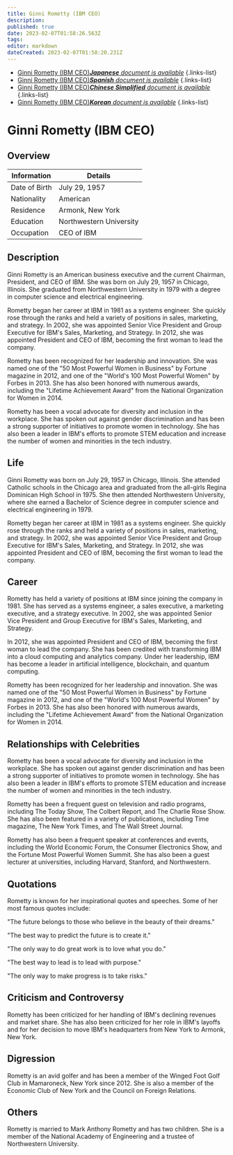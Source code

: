 ```yaml
---
title: Ginni Rometty (IBM CEO)
description: 
published: true
date: 2023-02-07T01:58:26.563Z
tags: 
editor: markdown
dateCreated: 2023-02-07T01:58:20.231Z
---
```


- [Ginni Rometty (IBM CEO)***Japanese** document is available*](/ja/Knowledge-base/Dictionary/Person/ginni-rometty-ibm-ceo)
{.links-list}
- [Ginni Rometty (IBM CEO)***Spanish** document is available*](/es/Knowledge-base/Dictionary/Person/ginni-rometty-ibm-ceo)
{.links-list}
- [Ginni Rometty (IBM CEO)***Chinese Simplified** document is available*](/zh/Knowledge-base/Dictionary/Person/ginni-rometty-ibm-ceo)
{.links-list}
- [Ginni Rometty (IBM CEO)***Korean** document is available*](/ko/Knowledge-base/Dictionary/Person/ginni-rometty-ibm-ceo)
{.links-list}


# Ginni Rometty (IBM CEO)

## Overview

| Information | Details |
| ---------- | ------- |
| Date of Birth | July 29, 1957 |
| Nationality | American |
| Residence | Armonk, New York |
| Education | Northwestern University |
| Occupation | CEO of IBM |

## Description

Ginni Rometty is an American business executive and the current Chairman, President, and CEO of IBM. She was born on July 29, 1957 in Chicago, Illinois. She graduated from Northwestern University in 1979 with a degree in computer science and electrical engineering.

Rometty began her career at IBM in 1981 as a systems engineer. She quickly rose through the ranks and held a variety of positions in sales, marketing, and strategy. In 2002, she was appointed Senior Vice President and Group Executive for IBM's Sales, Marketing, and Strategy. In 2012, she was appointed President and CEO of IBM, becoming the first woman to lead the company.

Rometty has been recognized for her leadership and innovation. She was named one of the "50 Most Powerful Women in Business" by Fortune magazine in 2012, and one of the "World's 100 Most Powerful Women" by Forbes in 2013. She has also been honored with numerous awards, including the "Lifetime Achievement Award" from the National Organization for Women in 2014.

Rometty has been a vocal advocate for diversity and inclusion in the workplace. She has spoken out against gender discrimination and has been a strong supporter of initiatives to promote women in technology. She has also been a leader in IBM's efforts to promote STEM education and increase the number of women and minorities in the tech industry.

## Life

Ginni Rometty was born on July 29, 1957 in Chicago, Illinois. She attended Catholic schools in the Chicago area and graduated from the all-girls Regina Dominican High School in 1975. She then attended Northwestern University, where she earned a Bachelor of Science degree in computer science and electrical engineering in 1979.

Rometty began her career at IBM in 1981 as a systems engineer. She quickly rose through the ranks and held a variety of positions in sales, marketing, and strategy. In 2002, she was appointed Senior Vice President and Group Executive for IBM's Sales, Marketing, and Strategy. In 2012, she was appointed President and CEO of IBM, becoming the first woman to lead the company.

## Career

Rometty has held a variety of positions at IBM since joining the company in 1981. She has served as a systems engineer, a sales executive, a marketing executive, and a strategy executive. In 2002, she was appointed Senior Vice President and Group Executive for IBM's Sales, Marketing, and Strategy.

In 2012, she was appointed President and CEO of IBM, becoming the first woman to lead the company. She has been credited with transforming IBM into a cloud computing and analytics company. Under her leadership, IBM has become a leader in artificial intelligence, blockchain, and quantum computing.

Rometty has been recognized for her leadership and innovation. She was named one of the "50 Most Powerful Women in Business" by Fortune magazine in 2012, and one of the "World's 100 Most Powerful Women" by Forbes in 2013. She has also been honored with numerous awards, including the "Lifetime Achievement Award" from the National Organization for Women in 2014.

## Relationships with Celebrities

Rometty has been a vocal advocate for diversity and inclusion in the workplace. She has spoken out against gender discrimination and has been a strong supporter of initiatives to promote women in technology. She has also been a leader in IBM's efforts to promote STEM education and increase the number of women and minorities in the tech industry.

Rometty has been a frequent guest on television and radio programs, including The Today Show, The Colbert Report, and The Charlie Rose Show. She has also been featured in a variety of publications, including Time magazine, The New York Times, and The Wall Street Journal.

Rometty has also been a frequent speaker at conferences and events, including the World Economic Forum, the Consumer Electronics Show, and the Fortune Most Powerful Women Summit. She has also been a guest lecturer at universities, including Harvard, Stanford, and Northwestern.

## Quotations

Rometty is known for her inspirational quotes and speeches. Some of her most famous quotes include:

"The future belongs to those who believe in the beauty of their dreams."

"The best way to predict the future is to create it."

"The only way to do great work is to love what you do."

"The best way to lead is to lead with purpose."

"The only way to make progress is to take risks."

## Criticism and Controversy

Rometty has been criticized for her handling of IBM's declining revenues and market share. She has also been criticized for her role in IBM's layoffs and for her decision to move IBM's headquarters from New York to Armonk, New York.

## Digression

Rometty is an avid golfer and has been a member of the Winged Foot Golf Club in Mamaroneck, New York since 2012. She is also a member of the Economic Club of New York and the Council on Foreign Relations.

## Others

Rometty is married to Mark Anthony Rometty and has two children. She is a member of the National Academy of Engineering and a trustee of Northwestern University.